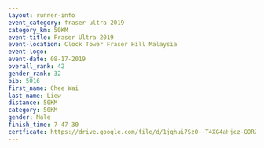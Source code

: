 ```yaml
---
layout: runner-info 
event_category: fraser-ultra-2019 
category_km: 50KM 
event-title: Fraser Ultra 2019 
event-location: Clock Tower Fraser Hill Malaysia 
event-logo: 
event-date: 08-17-2019 
overall_rank: 42
gender_rank: 32
bib: 5016
first_name: Chee Wai
last_name: Liew
distance: 50KM
category: 50KM
gender: Male
finish_time: 7-47-30
certficate: https://drive.google.com/file/d/1jqhui7SzO--T4XG4aHjez-GORZzT4HjM/view?usp=sharing
---
```

